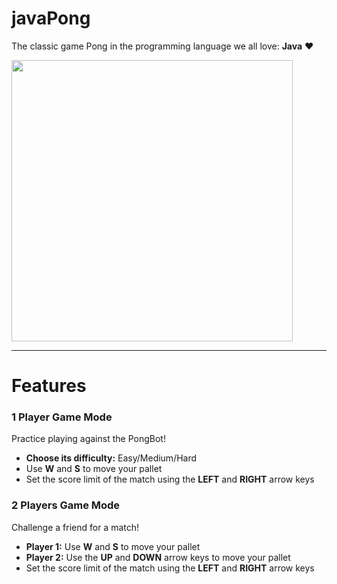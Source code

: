 # javaPong
The classic game Pong in the programming language we all love: <b>Java</b> ♥

<div style="align:center"> <img width="450" src="https://raw.githubusercontent.com/pedroramos3225/javaPong/master/pong.png"> </div>

---

# Features
### 1 Player Game Mode
Practice playing against the PongBot!
* **Choose its difficulty:** Easy/Medium/Hard
* Use **W** and **S** to move your pallet
* Set the score limit of the match using the **LEFT** and **RIGHT** arrow keys


### 2 Players Game Mode
Challenge a friend for a match!
* **Player 1:** Use **W** and **S** to move your pallet
* **Player 2:** Use the **UP** and **DOWN** arrow keys to move your pallet
* Set the score limit of the match using the **LEFT** and **RIGHT** arrow keys
